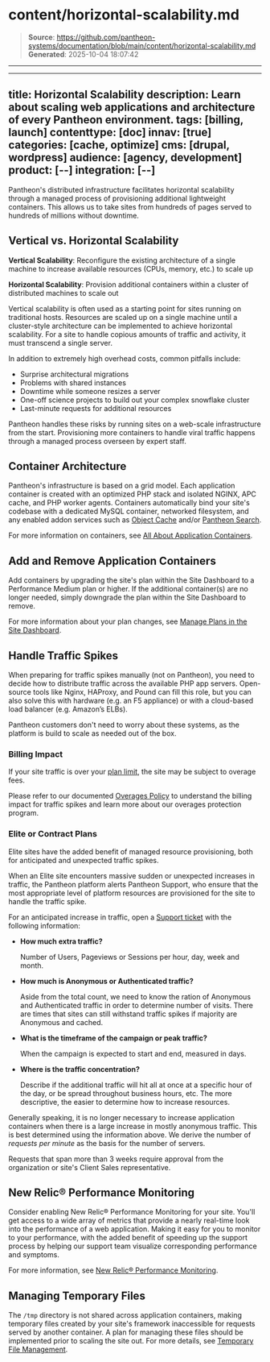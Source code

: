 # content/horizontal-scalability.md

> **Source**: https://github.com/pantheon-systems/documentation/blob/main/content/horizontal-scalability.md
> **Generated**: 2025-10-04 18:07:42

---

---
title: Horizontal Scalability
description: Learn about scaling web applications and architecture of every Pantheon environment.
tags: [billing, launch]
contenttype: [doc]
innav: [true]
categories: [cache, optimize]
cms: [drupal, wordpress]
audience: [agency, development]
product: [--]
integration: [--]
---

Pantheon's distributed infrastructure facilitates horizontal scalability through a managed process of provisioning additional lightweight containers. This allows us to take sites from hundreds of pages served to hundreds of millions without downtime.

## Vertical vs. Horizontal Scalability

**Vertical Scalability**: Reconfigure the existing architecture of a single machine to increase available resources (CPUs, memory, etc.) to scale up

**Horizontal Scalability**: Provision additional containers within a cluster of distributed machines to scale out

Vertical scalability is often used as a starting point for sites running on traditional hosts. Resources are scaled up on a single machine until a cluster-style architecture can be implemented to achieve horizontal scalability. For a site to handle copious amounts of traffic and activity, it must transcend a single server.

In addition to extremely high overhead costs, common pitfalls include:

- Surprise architectural migrations
- Problems with shared instances
- Downtime while someone resizes a server
- One-off science projects to build out your complex snowflake cluster
- Last-minute requests for additional resources

Pantheon handles these risks by running sites on a web-scale infrastructure from the start. Provisioning more containers to handle viral traffic happens through a managed process overseen by expert staff.

## Container Architecture

Pantheon's infrastructure is based on a grid model. Each application container is created with an optimized PHP stack and isolated NGINX, APC cache, and PHP worker agents. Containers automatically bind your site's codebase with a dedicated MySQL container, networked filesystem, and any enabled addon services such as [Object Cache](/object-cache) and/or [Pantheon Search](/solr).

For more information on containers, see [All About Application Containers](/application-containers).

## Add and Remove Application Containers

Add containers by upgrading the site's plan within the Site Dashboard to a Performance Medium plan or higher. If the additional container(s) are no longer needed, simply downgrade the plan within the Site Dashboard to remove.

For more information about your plan changes, see [Manage Plans in the Site Dashboard](/guides/legacy-dashboard/site-plan/#upgrades).
## Handle Traffic Spikes

When preparing for traffic spikes manually (not on Pantheon), you need to decide how to distribute traffic across the available PHP app servers. Open-source tools like Nginx, HAProxy, and Pound can fill this role, but you can also solve this with hardware (e.g. an F5 appliance) or with a cloud-based load balancer (e.g. Amazon’s ELBs).

Pantheon customers don't need to worry about these systems, as the platform is build to scale as needed out of the box.

### Billing Impact

If your site traffic is over your [plan limit](https://pantheon.io/plans/pricing?docs), the site may be subject to overage fees.

Please refer to our documented [Overages Policy](/guides/account-mgmt/traffic/overages) to understand the billing impact for traffic spikes and learn more about our overages protection program.

### Elite or Contract Plans

Elite sites have the added benefit of managed resource provisioning, both for anticipated and unexpected traffic spikes.

When an Elite site encounters massive sudden or unexpected increases in traffic, the Pantheon platform alerts Pantheon Support, who ensure that the most appropriate level of platform resources are provisioned for the site to handle the traffic spike.

For an anticipated increase in traffic, open a [Support ticket](/guides/support/contact-support/#general-support-ticket) with the following information:

- **How much extra traffic?**

  Number of Users, Pageviews or Sessions per hour, day, week and month.

- **How much is Anonymous or Authenticated traffic?**

  Aside from the total count, we need to know the ration of Anonymous and Authenticated traffic in order to determine number of visits. There are times that sites can still withstand traffic spikes if majority are Anonymous and cached.

- **What is the timeframe of the campaign or peak traffic?**

  When the campaign is expected to start and end, measured in days.

- **Where is the traffic concentration?**

  Describe if the additional traffic will hit all at once at a specific hour of the day, or be spread throughout business hours, etc. The more descriptive, the easier to determine how to increase resources.

Generally speaking, it is no longer necessary to increase application containers when there is a large increase in mostly anonymous traffic. This is best determined using the information above. We derive the number of *requests per minute* as the basis for the number of servers.

Requests that span more than 3 weeks require approval from the organization or site's Client Sales representative.

## New Relic&reg; Performance Monitoring

Consider enabling New Relic&reg; Performance Monitoring for your site. You'll get access to a wide array of metrics that provide a nearly real-time look into the performance of a web application. Making it easy for you to monitor to your performance, with the added benefit of speeding up the support process by helping our support team visualize corresponding performance and symptoms.

For more information, see [New Relic&reg; Performance Monitoring](/guides/new-relic).

## Managing Temporary Files

The `/tmp` directory is not shared across application containers, making temporary files created by your site's framework inaccessible for requests served by another container. A plan for managing these files should be implemented prior to scaling the site out. For more details, see [Temporary File Management](/guides/filesystem/tmp).
